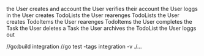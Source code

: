 the User creates and account
the User verifies their account
the User loggs in
the User creates TodoLists
the User rearenges TodoLists
the User creates TodoItems
the User rearenges TodoItems
the User completes the Task
the User deletes a Task
the User archives the TodoList
the User loggs out



//go:build integration
//go test -tags integration -v ./...